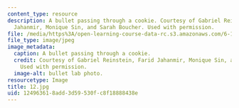 ```yaml
---
content_type: resource
description: A bullet passing through a cookie. Courtesy of Gabriel Reinstein, Farid
  Jahanmir, Monique Sin, and Sarah Boucher. Used with permission.
file: /media/https%3A/open-learning-course-data-rc.s3.amazonaws.com/6-163-strobe-project-laboratory-fall-2005/124963618add3d59530fc8f18888438e_12.jpg
file_type: image/jpeg
image_metadata:
  caption: A bullet passing through a cookie.
  credit: Courtesy of Gabriel Reinstein, Farid Jahanmir, Monique Sin, and Sarah Boucher.
    Used with permission.
  image-alt: bullet lab photo.
resourcetype: Image
title: 12.jpg
uid: 12496361-8add-3d59-530f-c8f18888438e
---
```

